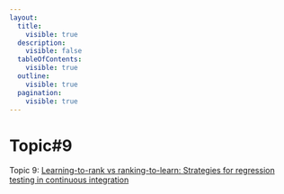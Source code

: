 ```yaml
---
layout:
  title:
    visible: true
  description:
    visible: false
  tableOfContents:
    visible: true
  outline:
    visible: true
  pagination:
    visible: true
---
```


# Topic#9

Topic 9: [Learning-to-rank vs ranking-to-learn: Strategies for regression testing in continuous integration](https://dl.acm.org/doi/abs/10.1145/3377811.3380369?casa\_token=589-48O3V2YAAAAA:ZHmEK7dF7uSAaucGLiSxQJPDa\_EmDpmSByQIRa\_itN02J3YsacGJ26cHo6Ns2AEuQREYlw3A7Q57)

